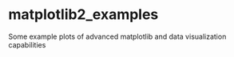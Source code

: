 # matplotlib2_examples
Some example plots of advanced matplotlib and data visualization capabilities
